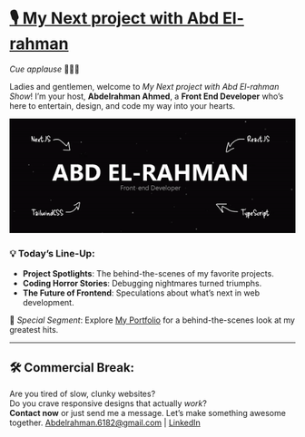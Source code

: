 # [🎙️ My Next project with Abd El-rahman](https://my-portfolio-rho-rosy.vercel.app/)

*Cue applause* 👏👏👏  

Ladies and gentlemen, welcome to *My Next project with Abd El-rahman Show*! I’m your host, **Abdelrahman Ahmed**, a **Front End Developer** who’s here to entertain, design, and code my way into your hearts.  

![Project GIF](./abdelrahman.gif)

### 💡 Today’s Line-Up:  
- **Project Spotlights**: The behind-the-scenes of my favorite projects.  
- **Coding Horror Stories**: Debugging nightmares turned triumphs.  
- **The Future of Frontend**: Speculations about what’s next in web development.  

🎉 *Special Segment*: Explore [My Portfolio](https://my-portfolio-rho-rosy.vercel.app/) for a behind-the-scenes look at my greatest hits.  

---  

## 🛠️ Commercial Break:  
Are you tired of slow, clunky websites?  
Do you crave responsive designs that actually *work*?  
**Contact now** or just send me a message. Let’s make something awesome together. [Abdelrahman.6182@gmail.com](mailto:Abdelrahman.6182@gmail.com) | [LinkedIn](https://www.linkedin.com/in/abd-elrahman-tech/)  
